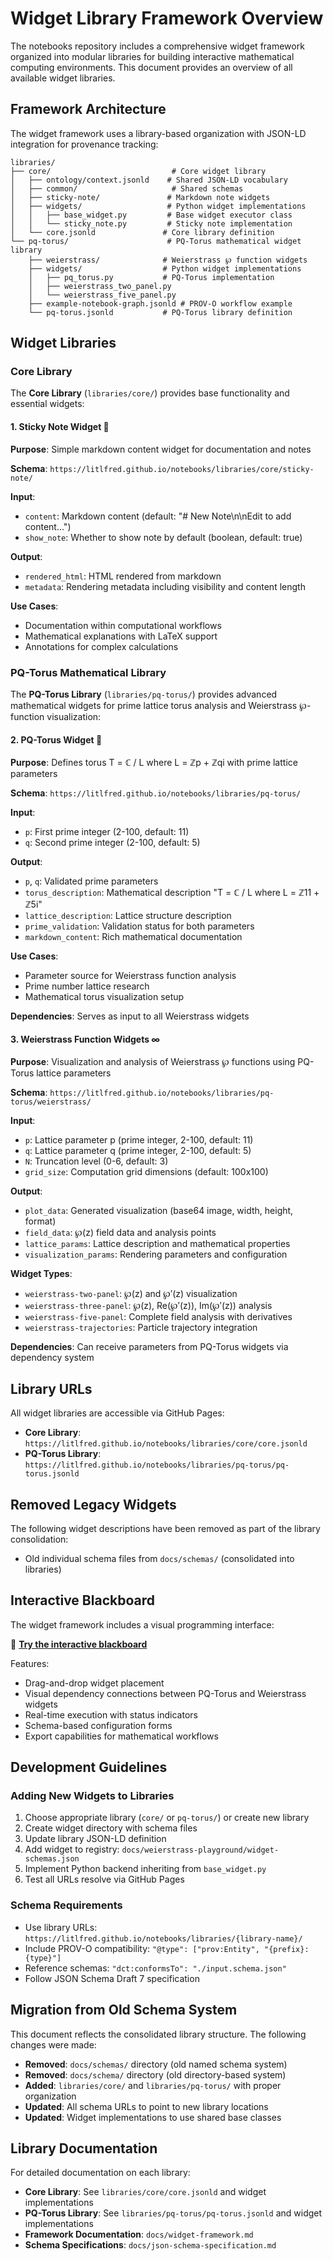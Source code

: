 # Widget Library Framework Overview

The notebooks repository includes a comprehensive widget framework organized into modular libraries for building interactive mathematical computing environments. This document provides an overview of all available widget libraries.

## Framework Architecture

The widget framework uses a library-based organization with JSON-LD integration for provenance tracking:

```
libraries/
├── core/                           # Core widget library
│   ├── ontology/context.jsonld    # Shared JSON-LD vocabulary  
│   ├── common/                     # Shared schemas
│   ├── sticky-note/               # Markdown note widgets
│   ├── widgets/                   # Python widget implementations
│   │   ├── base_widget.py         # Base widget executor class
│   │   └── sticky_note.py         # Sticky note implementation
│   └── core.jsonld               # Core library definition
└── pq-torus/                      # PQ-Torus mathematical widget library
    ├── weierstrass/              # Weierstrass ℘ function widgets
    ├── widgets/                  # Python widget implementations  
    │   ├── pq_torus.py           # PQ-Torus implementation
    │   ├── weierstrass_two_panel.py
    │   └── weierstrass_five_panel.py
    ├── example-notebook-graph.jsonld # PROV-O workflow example
    └── pq-torus.jsonld           # PQ-Torus library definition
```

## Widget Libraries

### Core Library

The **Core Library** (`libraries/core/`) provides base functionality and essential widgets:

#### 1. Sticky Note Widget 📝

**Purpose**: Simple markdown content widget for documentation and notes

**Schema**: `https://litlfred.github.io/notebooks/libraries/core/sticky-note/`

**Input**:
- `content`: Markdown content (default: "# New Note\n\nEdit to add content...")
- `show_note`: Whether to show note by default (boolean, default: true)

**Output**:
- `rendered_html`: HTML rendered from markdown
- `metadata`: Rendering metadata including visibility and content length

**Use Cases**:
- Documentation within computational workflows
- Mathematical explanations with LaTeX support
- Annotations for complex calculations

### PQ-Torus Mathematical Library

The **PQ-Torus Library** (`libraries/pq-torus/`) provides advanced mathematical widgets for prime lattice torus analysis and Weierstrass ℘-function visualization:

#### 2. PQ-Torus Widget 🔴

**Purpose**: Defines torus T = ℂ / L where L = ℤp + ℤqi with prime lattice parameters

**Schema**: `https://litlfred.github.io/notebooks/libraries/pq-torus/`

**Input**:
- `p`: First prime integer (2-100, default: 11)
- `q`: Second prime integer (2-100, default: 5)

**Output**:
- `p`, `q`: Validated prime parameters
- `torus_description`: Mathematical description "T = ℂ / L where L = ℤ11 + ℤ5i"
- `lattice_description`: Lattice structure description
- `prime_validation`: Validation status for both parameters
- `markdown_content`: Rich mathematical documentation

**Use Cases**:
- Parameter source for Weierstrass function analysis
- Prime number lattice research
- Mathematical torus visualization setup

**Dependencies**: Serves as input to all Weierstrass widgets

#### 3. Weierstrass Function Widgets ∞

**Purpose**: Visualization and analysis of Weierstrass ℘ functions using PQ-Torus lattice parameters

**Schema**: `https://litlfred.github.io/notebooks/libraries/pq-torus/weierstrass/`

**Input**:
- `p`: Lattice parameter p (prime integer, 2-100, default: 11)  
- `q`: Lattice parameter q (prime integer, 2-100, default: 5)
- `N`: Truncation level (0-6, default: 3)
- `grid_size`: Computation grid dimensions (default: 100x100)

**Output**:
- `plot_data`: Generated visualization (base64 image, width, height, format)
- `field_data`: ℘(z) field data and analysis points
- `lattice_params`: Lattice description and mathematical properties
- `visualization_params`: Rendering parameters and configuration

**Widget Types**:
- `weierstrass-two-panel`: ℘(z) and ℘′(z) visualization
- `weierstrass-three-panel`: ℘(z), Re(℘′(z)), Im(℘′(z)) analysis  
- `weierstrass-five-panel`: Complete field analysis with derivatives
- `weierstrass-trajectories`: Particle trajectory integration

**Dependencies**: Can receive parameters from PQ-Torus widgets via dependency system

## Library URLs

All widget libraries are accessible via GitHub Pages:

- **Core Library**: `https://litlfred.github.io/notebooks/libraries/core/core.jsonld`
- **PQ-Torus Library**: `https://litlfred.github.io/notebooks/libraries/pq-torus/pq-torus.jsonld`

## Removed Legacy Widgets

The following widget descriptions have been removed as part of the library consolidation:

- Old individual schema files from `docs/schemas/` (consolidated into libraries)

## Interactive Blackboard

The widget framework includes a visual programming interface:

🚀 **[Try the interactive blackboard](https://litlfred.github.io/notebooks/weierstrass-playground/board.html)**

Features:
- Drag-and-drop widget placement
- Visual dependency connections between PQ-Torus and Weierstrass widgets
- Real-time execution with status indicators
- Schema-based configuration forms
- Export capabilities for mathematical workflows

## Development Guidelines

### Adding New Widgets to Libraries

1. Choose appropriate library (`core/` or `pq-torus/`) or create new library
2. Create widget directory with schema files
3. Update library JSON-LD definition
4. Add widget to registry: `docs/weierstrass-playground/widget-schemas.json`
5. Implement Python backend inheriting from `base_widget.py`
6. Test all URLs resolve via GitHub Pages

### Schema Requirements

- Use library URLs: `https://litlfred.github.io/notebooks/libraries/{library-name}/`
- Include PROV-O compatibility: `"@type": ["prov:Entity", "{prefix}:{type}"]`
- Reference schemas: `"dct:conformsTo": "./input.schema.json"`
- Follow JSON Schema Draft 7 specification

## Migration from Old Schema System

This document reflects the consolidated library structure. The following changes were made:

- **Removed**: `docs/schemas/` directory (old named schema system)
- **Removed**: `docs/schema/` directory (old directory-based system)
- **Added**: `libraries/core/` and `libraries/pq-torus/` with proper organization
- **Updated**: All schema URLs to point to new library locations
- **Updated**: Widget implementations to use shared base classes

## Library Documentation

For detailed documentation on each library:

- **Core Library**: See `libraries/core/core.jsonld` and widget implementations
- **PQ-Torus Library**: See `libraries/pq-torus/pq-torus.jsonld` and widget implementations
- **Framework Documentation**: `docs/widget-framework.md`
- **Schema Specifications**: `docs/json-schema-specification.md`